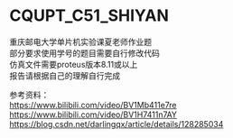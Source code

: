 # CQUPT_C51_SHIYAN
重庆邮电大学单片机实验课夏老师作业题\
部分要求使用学号的题目需要自行修改代码\
仿真文件需要proteus版本8.11或以上\
报告请根据自己的理解自行完成

参考资料：\
https://www.bilibili.com/video/BV1Mb411e7re \
https://www.bilibili.com/video/BV1H7411n7AY \
https://blog.csdn.net/darlingqx/article/details/128285034
